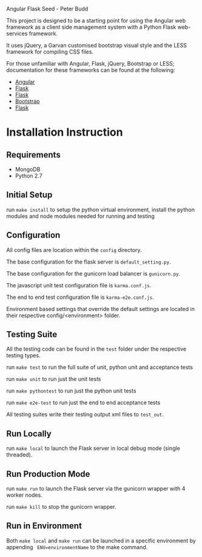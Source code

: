 Angular Flask Seed - Peter Budd

This project is designed to be a starting point for using the Angular web framework as a client side management system with a Python Flask web-services framework.

It uses jQuery, a Garvan customised bootstrap visual style and the LESS framework for compiling CSS files.

For those unfamiliar with Angular, Flask, jQuery, Bootstrap or LESS; documentation for these frameworks can be found at the following:

<ul>
    <li> <a href="http://angularjs.org/">Angular</a></li>
    <li> <a href="http://flask.pocoo.org/">Flask</a></li>
    <li> <a href="http://flask.pocoo.org/">Flask</a></li>
    <li> <a href="http://getbootstrap.com/">Bootstrap</a></li>
    <li> <a href="http://flask.pocoo.org/">Flask</a></li>
</ul>

<h1>Installation Instruction</h1>

<h2>Requirements</h2>
<ul>
    <li>MongoDB</li>
    <li>Python 2.7</li>
</ul>

<h2>Initial Setup</h2>

run `make install` to setup the python virtual environment, install the python modules and node modules needed for running and testing

<h2>Configuration</h2>

All config files are location within the `config` directory.

The base configuration for the flask server is `default_setting.py`.

The base configuration for the gunicorn load balancer is `gunicorn.py`.

The javascript unit test configuration file is `karma.conf.js`.

The end to end test configuration file is `karma-e2e.conf.js`.

Environment based settings that override the default settings are located in their respective config/\<environment\> folder.

<h2>Testing Suite</h2>

All the testing code can be found in the `test` folder under the respective testing types.

run `make test` to run the full suite of unit, python unit and acceptance tests

run `make unit` to run just the unit tests

run `make pythontest` to run just the python unit tests

run `make e2e-test` to run just the end to end acceptance tests

All testing suites write their testing output xml files to `test_out`.

<h2>Run Locally</h2>

run `make local` to launch the Flask server in local debug mode (single threaded).

<h2>Run Production Mode</h2>

run `make run` to launch the Flask server via the gunicorn wrapper with 4 worker nodes.

run `make kill` to stop the gunicorn wrapper.

<h2>Run in Environment</h2>

Both `make local` and `make run` can be launched in a specific environment by appending ` ENV=environmentName` to the make command.